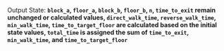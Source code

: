 Output State: **`block_a`, `floor_a`, `block_b`, `floor_b`, `n`, `time_to_exit` remain unchanged or calculated values, `direct_walk_time`, `reverse_walk_time`, `min_walk_time`, `time_to_target_floor` are calculated based on the initial state values, `total_time` is assigned the sum of `time_to_exit`, `min_walk_time`, and `time_to_target_floor`**